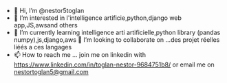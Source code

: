 - 👋 Hi, I’m @nestor5toglan
- 👀 I’m interested in  l'intelligence artificie,python,django web app,JS,awsand others
- 🌱 I’m currently learning intelligence arti artificielle,python library (pandas numpy),js,django,aws
 💞️ I’m looking to collaborate on ...des projet réelles liéés a ces  langages
- 📫 How to reach me ... join me on linkedin  with  https://www.linkedin.com/in/toglan-nestor-9684751b8/ or email me on nestortoglan5@gmail.com

<!---
nestor5toglan/nestor5toglan is a ✨ special ✨ repository because its `README.md` (this file) appears on your GitHub profile.
You can click the Preview link to take a look at your changes.
--->
